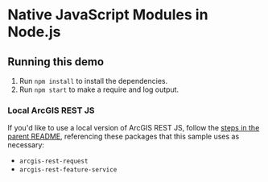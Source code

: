 # Native JavaScript Modules in Node.js

## Running this demo

1. Run `npm install` to install the dependencies.
2. Run `npm start` to make a require and log output.

### Local ArcGIS REST JS

If you'd like to use a local version of ArcGIS REST JS, follow the [steps in the parent README](../README.md#local-arcgis-rest-js-npm), referencing these packages that this sample uses as necessary:

- `arcgis-rest-request`
- `arcgis-rest-feature-service`

